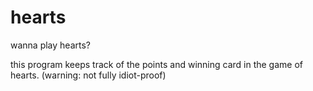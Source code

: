 # hearts
wanna play hearts?

this program keeps track of the points and winning card in the game of hearts.
(warning: not fully idiot-proof)
